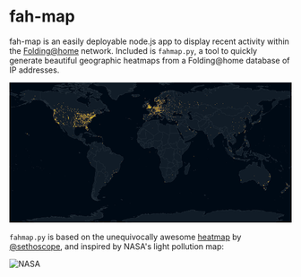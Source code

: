 # fah-map

fah-map is an easily deployable node.js app to display recent activity within the [Folding@home](https://folding.stanford.edu) network. Included is `fahmap.py`, a tool to quickly generate beautiful geographic heatmaps from a Folding@home database of IP addresses.

<img src="./example/example.png" alt="alt text" height="250px">

`fahmap.py` is based on the unequivocally awesome [heatmap](https://github.com/sethoscope/heatmap) by [@sethoscope](https://github.com/sethoscope), and inspired by NASA's light pollution map:

<img src="http://eoimages.gsfc.nasa.gov/images/imagerecords/55000/55167/earth_lights_lrg.jpg" alt="NASA" height="250px">
